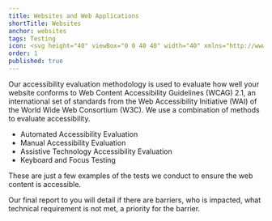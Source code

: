 ```yaml
---
title: Websites and Web Applications
shortTitle: Websites
anchor: websites
tags: Testing
icon: <svg height="40" viewBox="0 0 40 40" width="40" xmlns="http://www.w3.org/2000/svg"><circle cx="20" cy="20" fill="#162ade" r="20"/><g fill="#fff"><path d="m30.5 29.07a1.43 1.43 0 0 1 -1.43 1.43h-18.14a1.43 1.43 0 0 1 -1.43-1.43v-18.14a1.43 1.43 0 0 1 1.43-1.43h18.14a1.43 1.43 0 0 1 1.43 1.43zm-1.43-20.53h-18.14a2.39 2.39 0 0 0 -2.39 2.39v18.14a2.39 2.39 0 0 0 2.39 2.39h18.14a2.39 2.39 0 0 0 2.39-2.39v-18.14a2.39 2.39 0 0 0 -2.39-2.39z"/><path d="m10.45 12.36h19.1v.96h-19.1z"/><path d="m10.93 10.45h.96v.96h-.96z"/><path d="m12.84 10.45h.96v.96h-.96z"/><path d="m28.12 10.45h.96v.96h-.96z"/><path d="m22.39 14.75h-11.46a.48.48 0 0 0 -.48.48v5.77a.47.47 0 0 0 .14.33.48.48 0 0 0 .34.14h11.46a.45.45 0 0 0 .33-.14.47.47 0 0 0 .14-.33v-5.77a.48.48 0 0 0 -.14-.34.45.45 0 0 0 -.33-.14z"/><path d="m23.82 14.75h3.34v.96h-3.34z"/><path d="m26.68 20.48h.96v.96h-.96z"/><path d="m28.59 20.48h.96v.96h-.96z"/><path d="m23.82 16.66h5.73v.96h-5.73z"/><path d="m23.82 18.57h5.73v.96h-5.73z"/><path d="m15.7 22.39h-4.77a.48.48 0 0 0 -.48.47v3.82a.48.48 0 0 0 .48.48h4.77a.48.48 0 0 0 .48-.48v-3.82a.47.47 0 0 0 -.14-.33.48.48 0 0 0 -.34-.14z"/><path d="m29.07 22.39h-4.77a.47.47 0 0 0 -.48.47v3.82a.48.48 0 0 0 .48.48h4.77a.48.48 0 0 0 .48-.48v-3.82a.47.47 0 0 0 -.14-.33.48.48 0 0 0 -.34-.14z"/><path d="m22.39 22.39h-4.78a.47.47 0 0 0 -.47.47v3.82a.48.48 0 0 0 .14.34.45.45 0 0 0 .33.14h4.78a.45.45 0 0 0 .33-.14.48.48 0 0 0 .14-.34v-3.82a.47.47 0 0 0 -.14-.33.45.45 0 0 0 -.33-.14z"/><path d="m10.45 28.12h5.73v.96h-5.73z"/><path d="m17.14 28.12h5.73v.96h-5.73z"/><path d="m23.82 28.12h5.73v.96h-5.73z"/></g></svg>
order: 1
published: true
---
```


Our accessibility evaluation methodology is used to evaluate how well your website conforms to Web Content Accessibility Guidelines (WCAG) 2.1, an international set of standards from the Web Accessibility Initiative (WAI) of the World Wide Web Consortium (W3C). We use a combination of methods to evaluate accessibility.

- Automated Accessibility Evaluation
- Manual Accessibility Evaluation
- Assistive Technology Accessibility Evaluation
- Keyboard and Focus Testing

These are just a few examples of the tests we conduct to ensure the web content is accessible.

Our final report to you will detail if there are barriers, who is impacted, what technical requirement is not met, a priority for the barrier.
